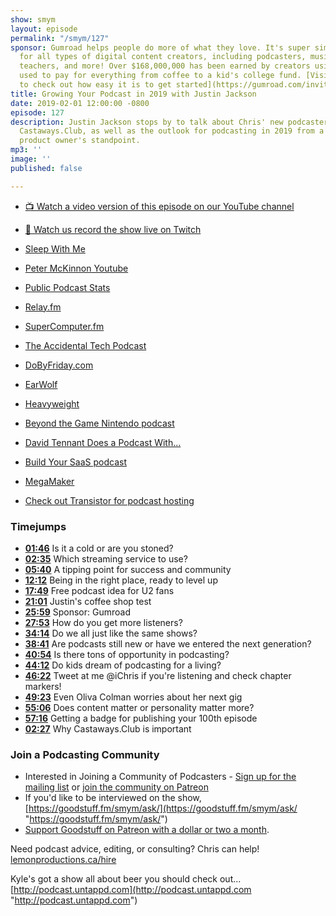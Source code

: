 ```yaml
---
show: smym
layout: episode
permalink: "/smym/127"
sponsor: Gumroad helps people do more of what they love. It's super simple e-commerce
  for all types of digital content creators, including podcasters, musicians, writers,
  teachers, and more! Over $168,000,000 has been earned by creators using the platform,
  used to pay for everything from coffee to a kid's college fund. [Visit Gumroad today
  to check out how easy it is to get started](https://gumroad.com/invite/showmeyourmic).
title: Growing Your Podcast in 2019 with Justin Jackson
date: 2019-02-01 12:00:00 -0800
episode: 127
description: Justin Jackson stops by to talk about Chris' new podcasters community,
  Castaways.Club, as well as the outlook for podcasting in 2019 from a marketing and
  product owner's standpoint.
mp3: ''
image: ''
published: false

---
```

* [📺 Watch a video version of this episode on our YouTube channel](#)
* [👾 Watch us record the show live on Twitch](https://www.twitch.tv/goodstuff_fm)

* [Sleep With Me](https://www.sleepwithmepodcast.com)
* [Peter McKinnon Youtube](https://www.youtube.com/user/petermckinnon24)
* [Public Podcast Stats](https://transistor.fm/public-podcast-stats/)
* [Relay.fm](https://www.relay.fm)
* [SuperComputer.fm](http://supercomputer.fm)
* [The Accidental Tech Podcast](http://atp.fm)
* [DoByFriday.com](http://dobyfriday.com)
* [EarWolf](http://www.earwolf.com)
* [Heavyweight](https://www.gimletmedia.com/heavyweight/)
* [Beyond the Game Nintendo podcast](https://beyondthemetagame.transistor.fm)
* [David Tennant Does a Podcast With...](https://play.acast.com/s/davidtennant)
* [Build Your SaaS podcast](https://saas.transistor.fm)
* [MegaMaker](https://megamaker.co)
* [Check out Transistor for podcast hosting](https://transistor.fm/?via=chris)

### Timejumps

* **[01:46](#t=01:46)** Is it a cold or are you stoned?
* **[02:35](#t=02:35)** Which streaming service to use?
* **[05:40](#t=05:40)** A tipping point for success and community
* **[12:12](#t=12:12)** Being in the right place, ready to level up
* **[17:49](#t=17:49)** Free podcast idea for U2 fans
* **[21:01](#t=21:01)** Justin's coffee shop test
* **[25:59](#t=25:59)** Sponsor: Gumroad
* **[27:53](#t=27:53)** How do you get more listeners?
* **[34:14](#t=34:14)** Do we all just like the same shows?
* **[38:41](#t=38:41)** Are podcasts still new or have we entered the next generation?
* **[40:54](#t=40:54)** Is there tons of opportunity in podcasting?
* **[44:12](#t=44:12)** Do kids dream of podcasting for a living?
* **[46:22](#t=46:22)** Tweet at me @iChris if you're listening and check chapter markers!
* **[49:23](#t=49:23)** Even Oliva Colman worries about her next gig
* **[55:06](#t=55:06)** Does content matter or personality matter more?
* **[57:16](#t=57:16)** Getting a badge for publishing your 100th episode
* **[02:27](#t=02:27)** Why Castaways.Club is important

### Join a Podcasting Community

* Interested in Joining a Community of Podcasters - [Sign up for the mailing list](https://mailchi.mp/ad73a5bdfab5/podcasting) or [join the community on Patreon](https://www.patreon.com/castawaysclub)
* If you'd like to be interviewed on the show, [https://goodstuff.fm/smym/ask/](https://goodstuff.fm/smym/ask/ "https://goodstuff.fm/smym/ask/")
* [Support Goodstuff on Patreon with a dollar or two a month](https://www.patreon.com/goodstuff).

Need podcast advice, editing, or consulting? Chris can help! [lemonproductions.ca/hire](https://lemonproductions.ca/hire)

Kyle's got a show all about beer you should check out... [http://podcast.untappd.com](http://podcast.untappd.com "http://podcast.untappd.com")